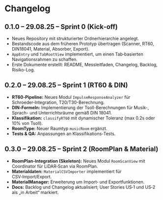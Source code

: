 # Changelog

## 0.1.0 – 29.08.25 – Sprint 0 (Kick‑off)
* Neues Repository mit strukturierter Ordnerhierarchie angelegt.
* Bestandscode aus dem früheren Prototyp übertragen (Scanner, RT60,
  DIN18041, Material, Absorber, Export).
* `AppEntry` und `TabRootView` implementiert, um einen
  Tab‑basierten Navigationsrahmen zu schaffen.
* Erste Dokumente erstellt: README, Messleitfaden, Changelog, Backlog, Risiko-Log.

## 0.2.0 – 29.08.25 – Sprint 1 (RT60 & DIN)
* **RT60‑Pipeline:** Neues Modul `ImpulseResponseAnalyzer` für Schroeder‑Integration, T20/T30-Berechnung.
* **DIN‑Formeln:** Implementierung der Tsoll-Berechnungen für Musik-, Sprach- und Unterrichtsräume gemäß DIN 18041.
* **Klassifikation:** `classifyRT60` mit dynamischer Toleranz (max 0.2s oder 10% von Tsoll).
* **RoomType:** Neuer Raumtyp `musicRoom` ergänzt.
* **Tests & QA:** Anpassungen an Klassifikations-Tests.

## 0.3.0 – 29.08.25 – Sprint 2 (RoomPlan & Material)
* **RoomPlan‑Integration (Skeleton):** Neues Modul `RoomScanView` mit Coordinator für LiDAR‑Scan via RoomPlan.
* **Materialdaten:** `MaterialCSVImporter` implementiert für CSV‑Import/Export.
* **MaterialManager:** Erweiterung um Import‑ und Exportfunktionen.
* **Docs:** Backlog und Changelog aktualisiert; User Stories US‑1 und US‑2 als „in Arbeit“ markiert.

